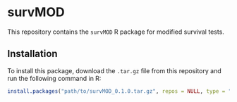 # survMOD

This repository contains the `survMOD` R package for modified survival tests.

## Installation

To install this package, download the `.tar.gz` file from this repository and run the following command in R:

```R
install.packages("path/to/survMOD_0.1.0.tar.gz", repos = NULL, type = "source")

